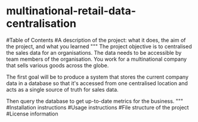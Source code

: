 # multinational-retail-data-centralisation
#Table of Contents
#A description of the project: what it does, the aim of the project, and what you learned
""" The project objective is to centralised the sales data for an organisations. 
    The data needs to be accessible by team members of the organisation. You work for a multinational company that sells various goods across the globe.

The first goal will be to produce a system that stores the current company data in a database so that it's accessed from one centralised location and acts as a single source of truth for sales data.

Then query the database to get up-to-date metrics for the business.
"""
#Installation instructions
#Usage instructions
#File structure of the project
#License information
